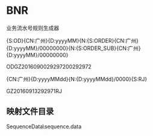 # BNR
业务流水号规则生成器

{S:OD}{CN:广州}{D:yyyyMM}{N:{S:ORDER}{CN:广州}{D:yyyyMM}/00000000}{N:{S:ORDER_SUB}{CN:广州}{D:yyyyMM}/00000000}

  ODGZ2016090029297200292972

{CN:广州}{D:yyyyMMdd}{N:{D:yyyyMMdd}/0000}{S:RJ}

  GZ20160913292971RJ

## 映射文件目录
SequenceData\sequence.data
